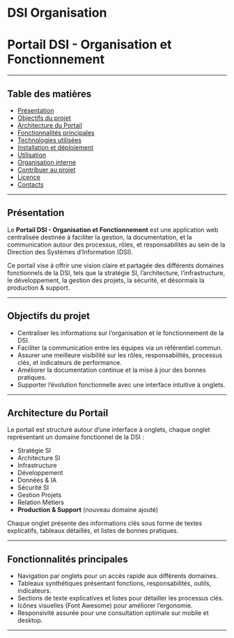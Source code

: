 # DSI Organisation

# Portail DSI - Organisation et Fonctionnement

---

## Table des matières

- [Présentation](#présentation)
- [Objectifs du projet](#objectifs-du-projet)
- [Architecture du Portail](#architecture-du-portail)
- [Fonctionnalités principales](#fonctionnalités-principales)
- [Technologies utilisées](#technologies-utilisées)
- [Installation et déploiement](#installation-et-déploiement)
- [Utilisation](#utilisation)
- [Organisation interne](#organisation-interne)
- [Contribuer au projet](#contribuer-au-projet)
- [Licence](#licence)
- [Contacts](#contacts)

---

## Présentation

Le **Portail DSI - Organisation et Fonctionnement** est une application web centralisée destinée à faciliter la gestion, la documentation, et la communication autour des processus, rôles, et responsabilités au sein de la Direction des Systèmes d’Information (DSI).

Ce portail vise à offrir une vision claire et partagée des différents domaines fonctionnels de la DSI, tels que la stratégie SI, l’architecture, l’infrastructure, le développement, la gestion des projets, la sécurité, et désormais la production & support.

---

## Objectifs du projet

- Centraliser les informations sur l’organisation et le fonctionnement de la DSI.
- Faciliter la communication entre les équipes via un référentiel commun.
- Assurer une meilleure visibilité sur les rôles, responsabilités, processus clés, et indicateurs de performance.
- Améliorer la documentation continue et la mise à jour des bonnes pratiques.
- Supporter l’évolution fonctionnelle avec une interface intuitive à onglets.

---

## Architecture du Portail

Le portail est structuré autour d’une interface à onglets, chaque onglet représentant un domaine fonctionnel de la DSI :

- Stratégie SI
- Architecture SI
- Infrastructure
- Développement
- Données & IA
- Sécurité SI
- Gestion Projets
- Relation Métiers
- **Production & Support** (nouveau domaine ajouté)

Chaque onglet présente des informations clés sous forme de textes explicatifs, tableaux détaillés, et listes de bonnes pratiques.

---

## Fonctionnalités principales

- Navigation par onglets pour un accès rapide aux différents domaines.
- Tableaux synthétiques présentant fonctions, responsabilités, outils, indicateurs.
- Sections de texte explicatives et listes pour détailler les processus clés.
- Icônes visuelles (Font Awesome) pour améliorer l’ergonomie.
- Responsivité assurée pour une consultation optimale sur mobile et desktop.

---

